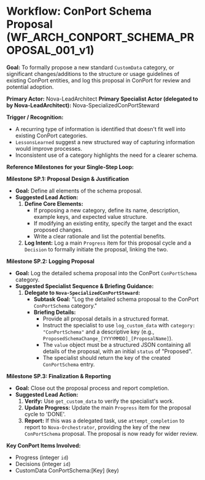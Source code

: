 # Workflow: ConPort Schema Proposal (WF_ARCH_CONPORT_SCHEMA_PROPOSAL_001_v1)

**Goal:** To formally propose a new standard `CustomData` category, or significant changes/additions to the structure or usage guidelines of existing ConPort entities, and log this proposal in ConPort for review and potential adoption.

**Primary Actor:** Nova-LeadArchitect
**Primary Specialist Actor (delegated to by Nova-LeadArchitect):** Nova-SpecializedConPortSteward

**Trigger / Recognition:**
- A recurring type of information is identified that doesn't fit well into existing ConPort categories.
- `LessonsLearned` suggest a new structured way of capturing information would improve processes.
- Inconsistent use of a category highlights the need for a clearer schema.

**Reference Milestones for your Single-Step Loop:**

**Milestone SP.1: Proposal Design & Justification**
*   **Goal:** Define all elements of the schema proposal.
*   **Suggested Lead Action:**
    1.  **Define Core Elements:**
        *   If proposing a new category, define its name, description, example keys, and expected value structure.
        *   If modifying an existing entity, specify the target and the exact proposed changes.
        *   Write a clear rationale and list the potential benefits.
    2.  **Log Intent:** Log a main `Progress` item for this proposal cycle and a `Decision` to formally initiate the proposal, linking the two.

**Milestone SP.2: Logging Proposal**
*   **Goal:** Log the detailed schema proposal into the ConPort `ConPortSchema` category.
*   **Suggested Specialist Sequence & Briefing Guidance:**
    1.  **Delegate to `Nova-SpecializedConPortSteward`:**
        *   **Subtask Goal:** "Log the detailed schema proposal to the ConPort `ConPortSchema` category."
        *   **Briefing Details:**
            *   Provide all proposal details in a structured format.
            *   Instruct the specialist to use `log_custom_data` with `category: "ConPortSchema"` and a descriptive key (e.g., `ProposedSchemaChange_[YYYYMMDD]_[ProposalName]`).
            *   The `value` object must be a structured JSON containing all details of the proposal, with an initial `status` of "Proposed".
            *   The specialist should return the key of the created `ConPortSchema` entry.

**Milestone SP.3: Finalization & Reporting**
*   **Goal:** Close out the proposal process and report completion.
*   **Suggested Lead Action:**
    1.  **Verify:** Use `get_custom_data` to verify the specialist's work.
    2.  **Update Progress:** Update the main `Progress` item for the proposal cycle to 'DONE'.
    3.  **Report:** If this was a delegated task, use `attempt_completion` to report to `Nova-Orchestrator`, providing the key of the new `ConPortSchema` proposal. The proposal is now ready for wider review.

**Key ConPort Items Involved:**
- Progress (integer `id`)
- Decisions (integer `id`)
- CustomData ConPortSchema:[Key] (key)